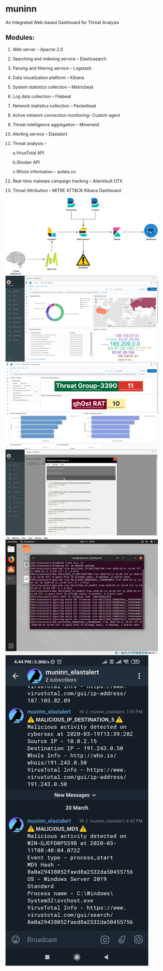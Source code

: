 # muninn
An Integrated Web-based Dashboard for Threat Analysis

## Modules:

1. Web server – Apache 2.0
2. Searching and indexing service – Elasticsearch
3. Parsing and filtering service – Logstash
4. Data visualization platform – Kibana
5. System statistics collection – Metricbeat
6. Log data collection – Filebeat
7. Network statistics collection – Packetbeat
8. Active network connection monitoring– Custom agent
9. Threat intelligence aggregation – Minemeld
10. Alerting service – Elastalert
11. Threat analysis –

    a.VirusTotal API

    b.Shodan API

    c.Whois information – ipdata.co

12. Real-time malware campaign tracking – AlienVault OTX
13. Threat Attribution – MITRE ATT&CK Kibana Dashboard


![](https://github.com/kiranphilip/muninn/blob/master/images/muninn_architecture.png)
![](https://github.com/kiranphilip/muninn/blob/master/images/muninn_threat_dashboard.png)
![](https://github.com/kiranphilip/muninn/blob/master/images/muninn_threat_attribution_dashboard.png)
![](https://github.com/kiranphilip/muninn/blob/master/images/muninn_vt_intel.jpeg)
![](https://github.com/kiranphilip/muninn/blob/master/images/muninn_telegram_push.jpeg)
![](https://github.com/kiranphilip/muninn/blob/master/images/muninn_telegram_alert.jpeg)
